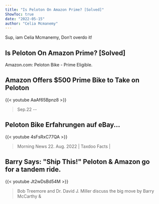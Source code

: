 ```yaml
---
title: "Is Peloton On Amazon Prime? [Solved]"
ShowToc: true 
date: "2022-05-15"
author: "Celia Mcmanemy" 
---
```


Sup, iam Celia Mcmanemy, Don’t overdo it!
## Is Peloton On Amazon Prime? [Solved]
Amazon.com: Peloton Bike - Prime Eligible.

## Amazon Offers $500 Prime Bike to Take on Peloton
{{< youtube AaAf65Bpnz8 >}}
>Sep.22 -- 

## Peloton Bike Erfahrungen auf eBay...
{{< youtube 4sFsRxC77QA >}}
>Morning News 22. Aug. 2022 | Taxdoo Facts | 

## Barry Says: "Ship This!"  Peloton & Amazon go for a tandem ride.
{{< youtube Jt2wDsBd54M >}}
>Bob Treemore and Dr. David J. Miller discuss the big move by Barry McCarthy & 


